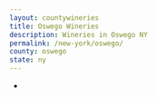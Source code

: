```yaml
---
layout: countywineries
title: Oswego Wineries
description: Wineries in Oswego NY
permalink: /new-york/oswego/
county: oswego
state: ny
---
```

-
